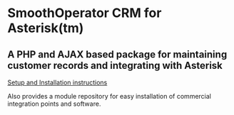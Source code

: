 # SmoothOperator CRM for Asterisk(tm) #

## A PHP and AJAX based package for maintaining customer records and integrating with Asterisk ##

[Setup and Installation instructions](Installation#.md)

Also provides a module repository for easy installation of commercial integration points and software.